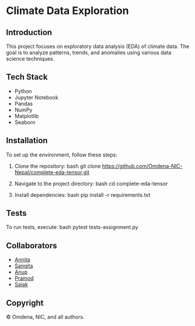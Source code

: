 # Climate Data Exploration

## Introduction
This project focuses on exploratory data analysis (EDA) of climate data. The goal is to analyze patterns, trends, and anomalies using various data science techniques.

## Tech Stack
- Python
- Jupyter Notebook
- Pandas
- NumPy
- Matplotlib
- Seaborn

## Installation
To set up the environment, follow these steps:

1. Clone the repository:
   bash
   git clone https://github.com/Omdena-NIC-Nepal/complete-eda-tensor.git
   
2. Navigate to the project directory:
   bash
   cd complete-eda-tensor

4. Install dependencies:
   bash
   pip install -r requirements.txt
   

## Tests
To run tests, execute:
bash
pytest tests-assignment.py


## Collaborators
- [Annita](https://github.com/anita00001)
- [Sangita](https://github.com/sangitakhatri)
- [Anup](https://github.com/timsinaanup)
- [Pramod](https://github.com/Pramod058)
- [Sajak](https://github.com/Bansnetsajak007)


## Copyright
&copy; Omdena, NIC, and all authors.